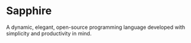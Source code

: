# Sapphire
A dynamic, elegant, open-source programming language developed with simplicity and productivity in mind.